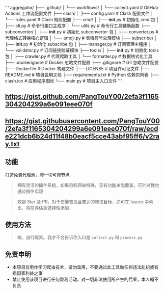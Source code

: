 '''
aggregator/
├── .github/
│   └── workflows/
│       └── collect.yaml  # GitHub Actions 工作流配置文件
├── clash/
│   ├── config.yaml       # Clash 配置文件
│   └── rules.yaml        # Clash 规则配置
├── cmd/
│   ├── __init__.py       # 初始化 cmd 包
│   ├── cli.py            # 命令行接口主程序
│   └── utils.py          # 命令行工具辅助函数
├── subconverter/
│   ├── __init__.py       # 初始化 subconverter 包
│   ├── converter.py      # 代理格式转换核心逻辑
│   └── emoji.py          # 表情符号处理模块
├── subscribe/
│   ├── __init__.py       # 初始化 subscribe 包
│   ├── manager.py        # 订阅管理主程序
│   └── validator.py      # 订阅链接验证模块
├── tools/
│   ├── __init__.py       # 初始化 tools 包
│   ├── crawler.py        # 代理爬取工具
│   └── formatter.py      # 数据格式化工具
├── .dockerignore         # Docker 忽略文件配置
├── .gitignore            # Git 忽略文件配置
├── Dockerfile            # Docker 构建文件
├── LICENSE               # 项目许可证文件
├── README.md             # 项目说明文档
├── requirements.txt      # Python 依赖包列表
├── clash.ico             # 应用程序图标
└── main.py               # 项目主入口文件
'''


## https://gist.github.com/PangTouY00/2efa3f1165304204299a6e091eee070f

## https://gist.githubusercontent.com/PangTouY00/2efa3f1165304204299a6e091eee070f/raw/ecde221dcb6b24d11f48b0eacf5cce43abf95ff6/v2ray.txt

## 功能
打造免费代理池，爬一切可爬节点
> 拥有灵活的插件系统，如果目标网站特殊，现有功能未能覆盖，可针对性地通过插件实现

> 欢迎 Star 及 PR。对于质量较高且普适的爬取目标，亦可在 Issues 中列出，将在评估后选择性添加

## 使用方法
> 略，自行探索。我才不会告诉你入口是 `collect.py` 和 `process.py`

## 免责申明
+ 本项目仅用作学习爬虫技术，请勿滥用，不要通过此工具做任何违法乱纪或有损国家利益之事
+ 禁止使用该项目进行任何盈利活动，对一切非法使用所产生的后果，本人概不负责
